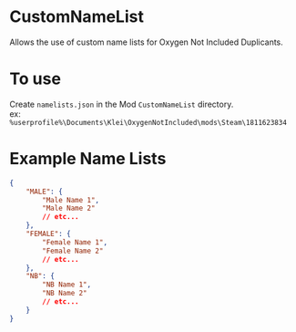 # CustomNameList

Allows the use of custom name lists for Oxygen Not Included Duplicants.

# To use
Create `namelists.json` in the Mod `CustomNameList` directory. <br>
ex: `%userprofile%\Documents\Klei\OxygenNotIncluded\mods\Steam\1811623834`

# Example Name Lists
```json
{
    "MALE": {
        "Male Name 1",
        "Male Name 2"
        // etc...
    },
    "FEMALE": {
        "Female Name 1",
        "Female Name 2"
        // etc...
    },
    "NB": {
        "NB Name 1",
        "NB Name 2"
        // etc...
    }
}
```